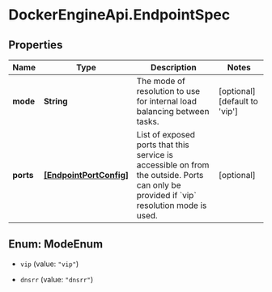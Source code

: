 # DockerEngineApi.EndpointSpec

## Properties

Name | Type | Description | Notes
------------ | ------------- | ------------- | -------------
**mode** | **String** | The mode of resolution to use for internal load balancing between tasks.  | [optional] [default to &#39;vip&#39;]
**ports** | [**[EndpointPortConfig]**](EndpointPortConfig.md) | List of exposed ports that this service is accessible on from the outside. Ports can only be provided if &#x60;vip&#x60; resolution mode is used.  | [optional] 



## Enum: ModeEnum


* `vip` (value: `"vip"`)

* `dnsrr` (value: `"dnsrr"`)




